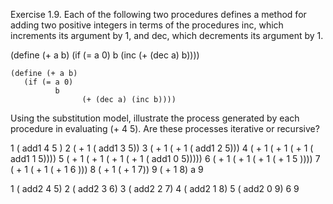 Exercise 1.9.  Each of the following two procedures defines a method for adding two positive integers in terms of the procedures inc, which increments its argument by 1, and dec, which decrements its argument by 1.

(define (+ a b)
   (if (= a 0)
	      b
		        (inc (+ (dec a) b))))

	(define (+ a b)
	   (if (= a 0)
		      b
			        (+ (dec a) (inc b))))

Using the substitution model, illustrate the process generated by each procedure in evaluating (+ 4 5). Are these processes iterative or recursive?

1 ( add1 4 5 )
2 ( + 1 ( add1 3 5))
3 ( + 1 ( + 1 ( add1 2 5)))
4 ( + 1 ( + 1 ( + 1 ( add1 1 5))))
5 ( + 1 ( + 1 ( + 1 ( + 1 ( add1 0 5)))))
6 ( + 1 ( + 1 ( + 1 ( + 1 5 ))))
7 ( + 1 ( + 1 ( + 1 6 )))
8 ( + 1 ( + 1 7))
9 ( + 1 8)
a 9

1 ( add2 4 5)
2 ( add2 3 6)
3 ( add2 2 7)
4 ( add2 1 8)
5 ( add2 0 9)
6 9


